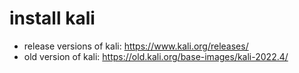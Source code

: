 # install kali
* release versions of kali: https://www.kali.org/releases/
* old version of kali: https://old.kali.org/base-images/kali-2022.4/
# 
